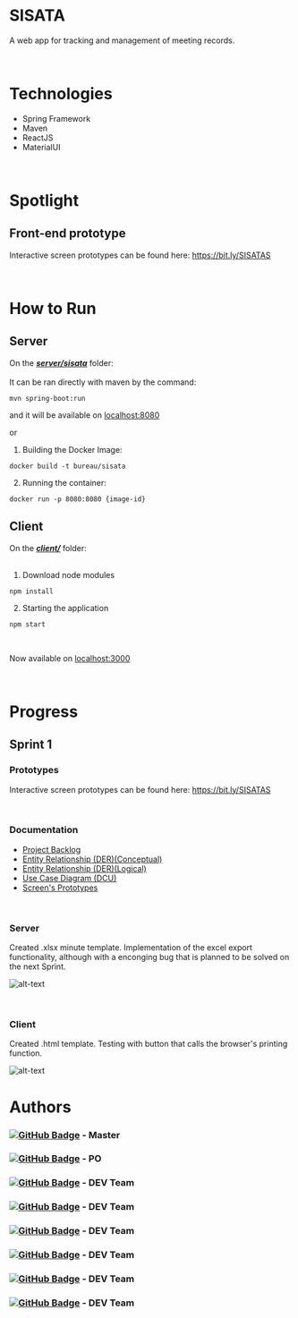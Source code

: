 # SISATA

A web app for tracking and management of meeting records.

</br>

# Technologies

- Spring Framework
- Maven
- ReactJS
- MaterialUI

</br>

# Spotlight

## Front-end prototype



Interactive screen prototypes can be found here: https://bit.ly/SISATAS

<br/>

# How to Run

## Server

On the [***server/sisata***](./server/sisata) folder: </br></br>
It can be ran directly with maven by the command:

```
mvn spring-boot:run
```

and it will be available on [localhost:8080](http://localhost/8080)

or

1. Building the Docker Image:

```
docker build -t bureau/sisata
```

2. Running the container:

```
docker run -p 8080:8080 {image-id}
```


## Client
On the [***client/***](./client) folder: </br></br>

1. Download node modules
```
npm install
```

2. Starting the application 
```
npm start
```
</br>

Now available on [localhost:3000](http://localhost/3000)

</br>

# Progress
## Sprint 1
### Prototypes
Interactive screen prototypes can be found here: https://bit.ly/SISATAS

</br>

### Documentation
- [Project Backlog](https://github.com/BureauTech/ProjectSisatas/blob/feature/readme/docs/Product%20Backlog%20-%20SISATAS.pdf)
- [Entity Relationship (DER)(Conceptual)](https://github.com/BureauTech/ProjectSisatas/blob/master/docs/DER_Conceitual_SISATA_Final.png)
- [Entity Relationship (DER)(Logical)](https://github.com/BureauTech/ProjectSisatas/blob/master/docs/DER_Logico_SISATA_Final.png)
- [Use Case Diagram (DCU)](https://github.com/BureauTech/ProjectSisatas/blob/feature/readme/docs/Product%20Backlog%20-%20SISATAS.pdf)
- [Screen's Prototypes](https://github.com/BureauTech/ProjectSisatas/blob/prod/sprint-1/docs/Prototipo_telas_v1.pdf) 

</br>

### Server
Created .xlsx minute template.
Implementation of the excel export functionality, although with a enconging bug that is planned
to be solved on the next Sprint.

![alt-text](https://github.com/BureauTech/ProjectSisatas/blob/feature/readme/assets/gifs/download_excel.gif)

</br>

### Client
Created .html template. 
Testing with button that calls the browser's printing function.

![alt-text](https://github.com/BureauTech/ProjectSisatas/blob/feature/readme/assets/gifs/download_pdf.gif)

# Authors

### [![GitHub Badge](https://img.shields.io/github/followers/QuodJP?label=QuodJP&style=for-the-badge&color=black&link=https://github.com/QuodJP)](https://github.com/QuodJP) - Master <br/>

### [![GitHub Badge](https://img.shields.io/github/followers/charles-ramos?label=charles-ramos&style=for-the-badge&color=black&link=https://github.com/charles-ramos)](https://github.com/charles-ramos) - PO <br/>

### [![GitHub Badge](https://img.shields.io/github/followers/anaclaragraciano?label=anaclaragraciano&style=for-the-badge&color=black&link=https://github.com/anaclaragraciano)](https://github.com/anaclaragraciano) - DEV Team<br/>

### [![GitHub Badge](https://img.shields.io/github/followers/bibiacoutinho?label=bibiacoutinho&style=for-the-badge&color=black&link=https://github.com/bibiacoutinho)](https://github.com/bibiacoutinho) - DEV Team</br> 

### [![GitHub Badge](https://img.shields.io/github/followers/caiquesjc?label=caiquesjc&style=for-the-badge&color=black&link=https://github.com/caiquesjc)](https://github.com/caiquesjc) - DEV Team<br/> 

### [![GitHub Badge](https://img.shields.io/github/followers/danielsantosoliveira?label=danielsantosoliveira&style=for-the-badge&color=black&link=https://github.com/danielsantosoliveira)](https://github.com/danielsantosoliveira) - DEV Team<br/>

### [![GitHub Badge](https://img.shields.io/github/followers/Denis-Lima?label=Denis-Lima&style=for-the-badge&color=black&link=https://github.com/Denis-Lima)](https://github.com/Denis-Lima) - DEV Team<br/> 

### [![GitHub Badge](https://img.shields.io/github/followers/WeDias?label=WeDias&style=for-the-badge&color=black&link=https://github.com/WeDias)](https://github.com/WeDias) - DEV Team<br/>





